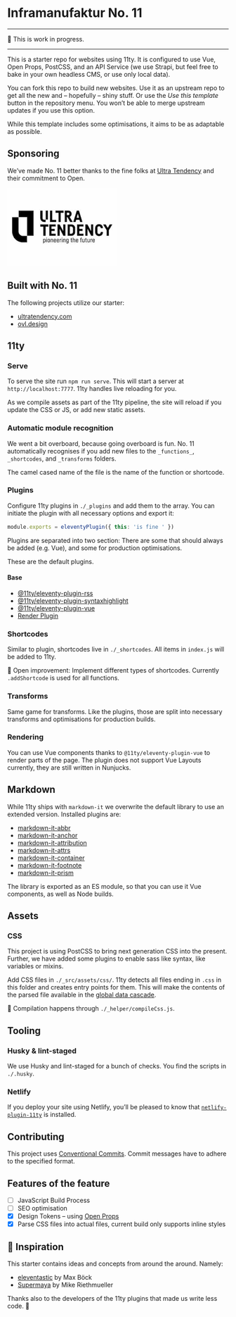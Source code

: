 # Inframanufaktur No. 11

---

🚧 This is work in progress.

---

This is a starter repo for websites using 11ty. It is configured to use Vue, Open Props, PostCSS, and an API Service (we use Strapi, but feel free to bake in your own headless CMS, or use only local data).

You can fork this repo to build new websites. Use it as an upstream repo to get all the new and – hopefully – shiny stuff. Or use the _Use this template_ button in the repository menu. You won’t be able to merge upstream updates if you use this option.

While this template includes some optimisations, it aims to be as adaptable as possible.

## Sponsoring

We’ve made No. 11 better thanks to the fine folks at [Ultra Tendency](https://www.ultratendency.com) and their commitment to Open.

!["Ultra Tendency – pioneering the future"](.github/img/sponsor-ut.jpg)

## Built with No. 11

The following projects utilize our starter:

- [ultratendency.com](https://www.ultratendecy.com)
- [ovl.design](https://www.ovl.design)

## 11ty

### Serve

To serve the site run `npm run serve`. This will start a server at `http://localhost:7777`. 11ty handles live reloading for you.

As we compile assets as part of the 11ty pipeline, the site will reload if you update the CSS or JS, or add new static assets.

### Automatic module recognition

We went a bit overboard, because going overboard is fun. No. 11 automatically recognises if you add new files to the `_functions_`, `_shortcodes`, and `_transforms` folders.

The camel cased name of the file is the name of the function or shortcode.

### Plugins

Configure 11ty plugins in `./_plugins` and add them to the array. You can initiate the plugin with all necessary options and export it:

```js
module.exports = eleventyPlugin({ this: 'is fine ' })
```

Plugins are separated into two section: There are some that should always be added (e.g. Vue), and some for production optimisations.

These are the default plugins.

#### Base

- [@11ty/eleventy-plugin-rss](https://www.11ty.dev/docs/plugins/rss/)
- [@11ty/eleventy-plugin-syntaxhighlight](https://www.11ty.dev/docs/plugins/syntaxhighlight/)
- [@11ty/eleventy-plugin-vue](https://github.com/11ty/eleventy-plugin-vue/)
- [Render Plugin](https://www.11ty.dev/docs/plugins/render/)

### Shortcodes

Similar to plugin, shortcodes live in `./_shortcodes`. All items in `index.js` will be added to 11ty.

💁 Open improvement: Implement different types of shortcodes. Currently `.addShortcode` is used for all functions.

### Transforms

Same game for transforms. Like the plugins, those are split into necessary transforms and optimisations for production builds.

### Rendering

You can use Vue components thanks to `@11ty/eleventy-plugin-vue` to render parts of the page. The plugin does not support Vue Layouts currently, they are still written in Nunjucks.

## Markdown

While 11ty ships with `markdown-it` we overwrite the default library to use an extended version. Installed plugins are:

- [markdown-it-abbr](https://github.com/markdown-it/markdown-it-abbr)
- [markdown-it-anchor](https://github.com/valeriangalliat/markdown-it-anchor)
- [markdown-it-attribution](https://github.com/dweidner/markdown-it-attribution)
- [markdown-it-attrs](https://github.com/arve0/markdown-it-attrs)
- [markdown-it-container](https://github.com/markdown-it/markdown-it-container)
- [markdown-it-footnote](https://github.com/markdown-it/markdown-it-footnote)
- [markdown-it-prism](https://github.com/jGleitz/markdown-it-prism)

The library is exported as an ES module, so that you can use it Vue components, as well as Node builds.

## Assets

### CSS

This project is using PostCSS to bring next generation CSS into the present. Further, we have added some plugins to enable sass like syntax, like variables or mixins.

Add CSS files in `./_src/assets/css/`. 11ty detects all files ending in `.css` in this folder and creates entry points for them. This will make the contents of the parsed file available in the [global data cascade](https://www.11ty.dev/docs/data-global/).

💁 Compilation happens through `./_helper/compileCss.js`.

## Tooling

### Husky & lint-staged

We use Husky and lint-staged for a bunch of checks. You find the scripts in `./.husky`.

### Netlify

If you deploy your site using Netlify, you’ll be pleased to know that [`netlify-plugin-11ty`](https://github.com/zeroby0/netlify-plugin-11ty) is installed.

## Contributing

This project uses [Conventional Commits](https://www.conventionalcommits.org/). Commit messages have to adhere to the specified format.

## Features of the feature

- [ ] JavaScript Build Process
- [ ] SEO optimisation
- [x] Design Tokens – using [Open Props](https://open-props.style/)
- [x] Parse CSS files into actual files, current build only supports inline styles

## 🌟 Inspiration

This starter contains ideas and concepts from around the around. Namely:

- [eleventastic](https://github.com/maxboeck/eleventastic) by Max Böck
- [Supermaya](https://github.com/MadeByMike/supermaya) by Mike Riethmueller

Thanks also to the developers of the 11ty plugins that made us write less code. 💞
